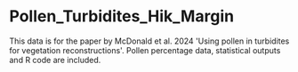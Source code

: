 # Pollen_Turbidites_Hik_Margin
This data is for the paper by McDonald et al. 2024 'Using pollen in turbidites for vegetation reconstructions'. Pollen percentage data, statistical outputs and R code are included.
